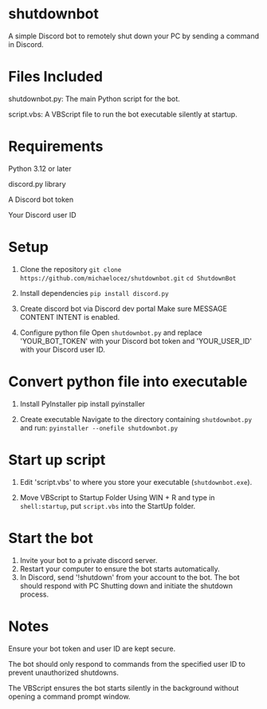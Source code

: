 # shutdownbot
A simple Discord bot to remotely shut down your PC by sending a command in Discord.

# Files Included

shutdownbot.py: The main Python script for the bot.

script.vbs: A VBScript file to run the bot executable silently at startup.

# Requirements
Python 3.12 or later

discord.py library

A Discord bot token

Your Discord user ID

# Setup

1. Clone the repository
`git clone https://github.com/michaelocez/shutdownbot.git`
`cd ShutdownBot`

2. Install dependencies
`pip install discord.py`

3. Create discord bot via Discord dev portal
Make sure MESSAGE CONTENT INTENT is enabled.

4. Configure python file
Open `shutdownbot.py` and replace 'YOUR_BOT_TOKEN' with your Discord bot token and 'YOUR_USER_ID' with your Discord user ID.

# Convert python file into executable

1. Install PyInstaller
pip install pyinstaller

2. Create executable
Navigate to the directory containing `shutdownbot.py` and run:
`pyinstaller --onefile shutdownbot.py`

# Start up script

1. Edit 'script.vbs' to where you store your executable (`shutdownbot.exe`).

2. Move VBScript to Startup Folder
Using WIN + R and type in `shell:startup`, put `script.vbs` into the StartUp folder.

# Start the bot

1. Invite your bot to a private discord server.
2. Restart your computer to ensure the bot starts automatically.
3. In Discord, send '!shutdown' from your account to the bot. The bot should respond with PC Shutting down and initiate the shutdown process.


# Notes

Ensure your bot token and user ID are kept secure.

The bot should only respond to commands from the specified user ID to prevent unauthorized shutdowns.

The VBScript ensures the bot starts silently in the background without opening a command prompt window.
